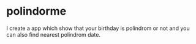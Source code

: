 # polindorme

I create a app which show that your birthday is polindrom or not and you can also find nearest polindrom date.
